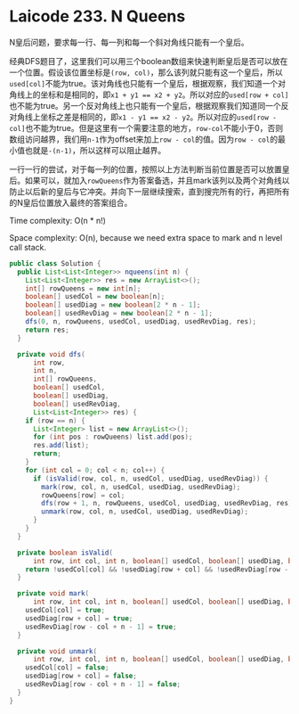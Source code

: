 # Laicode 233. N Queens

N皇后问题，要求每一行、每一列和每一个斜对角线只能有一个皇后。

经典DFS题目了，这里我们可以用三个boolean数组来快速判断皇后是否可以放在一个位置。假设该位置坐标是`(row, col)`，那么该列就只能有这一个皇后，所以`used[col]`不能为true。该对角线也只能有一个皇后，根据观察，我们知道一个对角线上的坐标和是相同的，即`x1 + y1 == x2 + y2`。所以对应的`used[row + col]`也不能为true。另一个反对角线上也只能有一个皇后，根据观察我们知道同一个反对角线上坐标之差是相同的，即`x1 - y1 == x2 - y2`。所以对应的`used[row - col]`也不能为true。但是这里有一个需要注意的地方，`row-col`不能小于0，否则数组访问越界，我们用`n-1`作为offset来加上`row - col`的值。因为`row - col`的最小值也就是`-(n-1)`，所以这样可以阻止越界。

一行一行的尝试，对于每一列的位置，按照以上方法判断当前位置是否可以放置皇后。如果可以，就加入`rowQueens`作为答案备选，并且mark该列以及两个对角线以防止以后新的皇后与它冲突。并向下一层继续搜索，直到搜完所有的行，再把所有的N皇后位置放入最终的答案组合。

Time complexity: O(n * n!)

Space complexity: O(n), because we need extra space to mark and n level call stack.


```java
public class Solution {
  public List<List<Integer>> nqueens(int n) {
    List<List<Integer>> res = new ArrayList<>();
    int[] rowQueens = new int[n];
    boolean[] usedCol = new boolean[n];
    boolean[] usedDiag = new boolean[2 * n - 1];
    boolean[] usedRevDiag = new boolean[2 * n - 1];
    dfs(0, n, rowQueens, usedCol, usedDiag, usedRevDiag, res);
    return res;
  }

  private void dfs(
      int row,
      int n,
      int[] rowQueens,
      boolean[] usedCol,
      boolean[] usedDiag,
      boolean[] usedRevDiag,
      List<List<Integer>> res) {
    if (row == n) {
      List<Integer> list = new ArrayList<>();
      for (int pos : rowQueens) list.add(pos);
      res.add(list);
      return;
    }
    for (int col = 0; col < n; col++) {
      if (isValid(row, col, n, usedCol, usedDiag, usedRevDiag)) {
        mark(row, col, n, usedCol, usedDiag, usedRevDiag);
        rowQueens[row] = col;
        dfs(row + 1, n, rowQueens, usedCol, usedDiag, usedRevDiag, res);
        unmark(row, col, n, usedCol, usedDiag, usedRevDiag);
      }
    }
  }

  private boolean isValid(
      int row, int col, int n, boolean[] usedCol, boolean[] usedDiag, boolean[] usedRevDiag) {
    return !usedCol[col] && !usedDiag[row + col] && !usedRevDiag[row - col + n - 1];
  }

  private void mark(
      int row, int col, int n, boolean[] usedCol, boolean[] usedDiag, boolean[] usedRevDiag) {
    usedCol[col] = true;
    usedDiag[row + col] = true;
    usedRevDiag[row - col + n - 1] = true;
  }

  private void unmark(
      int row, int col, int n, boolean[] usedCol, boolean[] usedDiag, boolean[] usedRevDiag) {
    usedCol[col] = false;
    usedDiag[row + col] = false;
    usedRevDiag[row - col + n - 1] = false;
  }
}
```